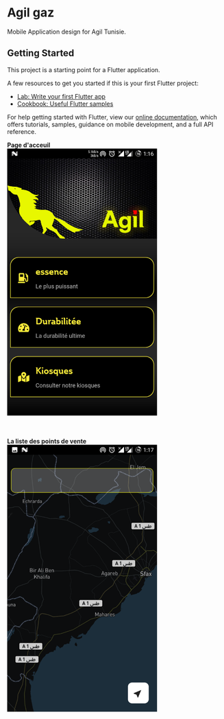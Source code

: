 # Agil gaz

Mobile Application design for Agil Tunisie.

## Getting Started

This project is a starting point for a Flutter application.

A few resources to get you started if this is your first Flutter project:

- [Lab: Write your first Flutter app](https://flutter.io/docs/get-started/codelab)
- [Cookbook: Useful Flutter samples](https://flutter.io/docs/cookbook)

For help getting started with Flutter, view our 
[online documentation](https://flutter.io/docs), which offers tutorials, 
samples, guidance on mobile development, and a full API reference.

**Page d'acceuil**
<br/>
<img src="https://github.com/procodingtools/Agil-Gaz/blob/master/screenshots/Screenshot_20200309-011654.png" width="350"/>

<br/><br/>
**La liste des points de vente**
<br/>
<img src="https://github.com/procodingtools/Agil-Gaz/blob/master/screenshots/Screenshot_20200309-011738.png" width="350"/>
